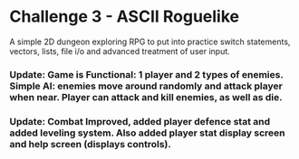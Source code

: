 # Challenge 3 - ASCII Roguelike
A simple 2D dungeon exploring RPG to put into practice switch statements, vectors, lists, file i/o and advanced treatment of user input.

### Update: Game is Functional: 1 player and 2 types of enemies. Simple AI: enemies move around randomly and attack player when near. Player can attack and kill enemies, as well as die.
### Update: Combat Improved, added player defence stat and added leveling system. Also added player stat display screen and help screen (displays controls).
